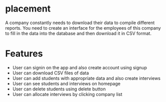 # placement
A company constantly needs to download their data to compile different reports. You need to create an interface for the employees of this company to fill in the data into the database and then download it in CSV format.
<h1>Features</h1>
<ul>
  <li>User can signin on the app and also create account using signup</li>
  <li>User can download CSV files of data</li>
  <li>User can add students with appropriate data and also create interviews</li>
  <li>User can see students and interviews on homepage</li>
  <li>User can delete students using delete button</li>
  <li>User can allocate interviews by clicking company list </li>
</ul>
